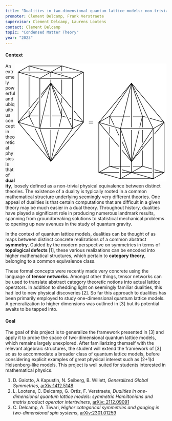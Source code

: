 ```yaml
---
title: "Dualities in two-dimensional quantum lattice models: non-trivial examples"
promoter: Clement Delcamp, Frank Verstraete
supervisor: Clement Delcamp, Laurens Lootens
contact: Clement Delcamp
topic: "Condensed Matter Theory"
year: "2023"
---
```


#### Context

<p><img alt="duality operator" src="/images/thesistopics/2023CDelcamp2-1.png" style="float:right; height:369px; width:473px"/></p>

An extremely powerful and ubiquitous concept in theoretical physics is that of <strong>duality</strong>, loosely defined as a non-trivial physical equivalence between distinct theories. The existence of a duality is typically rooted in a common mathematical structure underlying seemingly very different theories. One appeal of dualities is that certain computations that are difficult in a given theory may be much easier in a dual theory. Throughout history, dualities have played a significant role in producing numerous landmark results, spanning from groundbreaking solutions to statistical mechanical problems to opening up new avenues in the study of quantum gravity.

In the context of quantum lattice models, dualities can be thought of as maps between distinct concrete realizations of a common abstract <strong>symmetry</strong>. Guided by the modern perspective on symmetries in terms of <strong>topological defects</strong> [1], these various realizations can be encoded into higher mathematical structures, which pertain to <strong>category theory</strong>, belonging to a common equivalence class.

These formal concepts were recently made very concrete using the language of <strong>tensor networks</strong>. Amongst other things, tensor networks can be used to translate abstract category theoretic notions into actual lattice operators. In addition to shedding light on seemingly familiar dualities, this had led to new physical discoveries [2]. So far this approach to dualities has been primarily employed to study one-dimensional quantum lattice models. A generalization to higher dimensions was outlined in [3] but its potential awaits to be tapped into.


#### Goal

The goal of this project is to generalize the framework presented in [3] and apply it to probe the space of two-dimensional quantum lattice models, which remains largely unexplored. After familiarizing themself with the relevant algebraic structures, the student will extend the framework of [3] so as to accommodate a broader class of quantum lattice models, before considering explicit examples of great physical interest such as (2+1)d Heisenberg-like models. This project is well suited for students interested in mathematical physics. 

1. D. Gaiotto, A Kapustin, N. Seiberg, B. Willett, <em>Generalized Global Symmetries</em>, [arXiv:1412.5148](https://arxiv.org/abs/1412.5148)
2. L. Lootens, C. Delcamp, G. Ortiz, F. Verstraete, <em>Dualities in one-dimensional quantum lattice models: symmetric Hamiltonians and matrix product operator intertwiners</em>, [arXiv: 2112.09091](http://arxiv.org/abs/2112.09091)
3. C. Delcamp, A. Tiwari, <em>Higher categorical symmetries and gauging in two-dimensional spin systems</em>, [arXiv:2301.01259](https://arxiv.org/abs/2301.01259)
